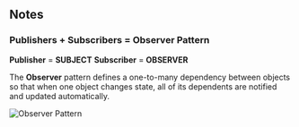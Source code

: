 ## Notes

### Publishers + Subscribers = Observer Pattern

**Publisher** = **SUBJECT**
**Subscriber** = **OBSERVER**

The **Observer** pattern defines a one-to-many dependency between objects so that when one object changes state, all of its dependents are notified and updated automatically.

![Observer Pattern](images/observer.png)